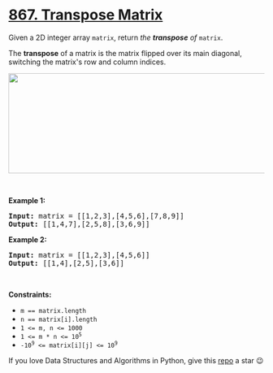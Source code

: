 # [867. Transpose Matrix][title]

<p>Given a 2D integer array <code>matrix</code>, return <em>the <strong>transpose</strong> of</em> <code>matrix</code>.</p>
<p>The <strong>transpose</strong> of a matrix is the matrix flipped over its main diagonal, switching the matrix's row and column indices.</p>
<p><img alt="" src="https://assets.leetcode.com/uploads/2021/02/10/hint_transpose.png" style="width: 600px; height: 197px;"/></p>
<p> </p>
<p><strong>Example 1:</strong></p>
<pre><strong>Input:</strong> matrix = [[1,2,3],[4,5,6],[7,8,9]]
<strong>Output:</strong> [[1,4,7],[2,5,8],[3,6,9]]
</pre>
<p><strong>Example 2:</strong></p>
<pre><strong>Input:</strong> matrix = [[1,2,3],[4,5,6]]
<strong>Output:</strong> [[1,4],[2,5],[3,6]]
</pre>
<p> </p>
<p><strong>Constraints:</strong></p>
<ul>
<li><code>m == matrix.length</code></li>
<li><code>n == matrix[i].length</code></li>
<li><code>1 &lt;= m, n &lt;= 1000</code></li>
<li><code>1 &lt;= m * n &lt;= 10<sup>5</sup></code></li>
<li><code>-10<sup>9</sup> &lt;= matrix[i][j] &lt;= 10<sup>9</sup></code></li>
</ul>


If you love Data Structures and Algorithms in Python, give this [repo][me] a star :wink:

[title]: https://leetcode.com/problems/transpose-matrix
[me]: https://github.com/bumblebee211196/awesome-python-leetcode
